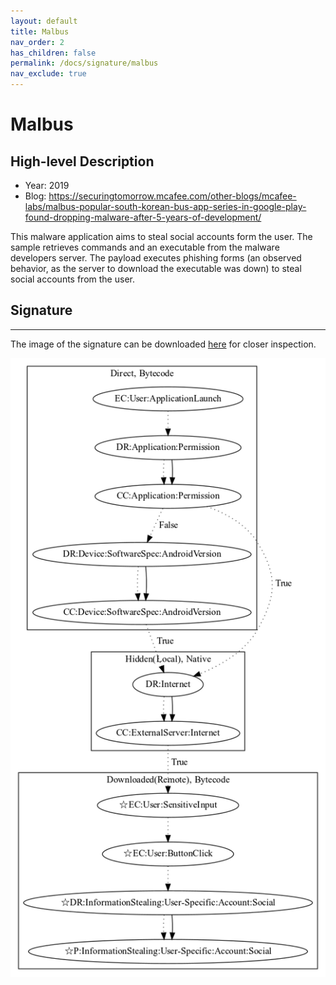 ```yaml
---
layout: default
title: Malbus
nav_order: 2
has_children: false
permalink: /docs/signature/malbus
nav_exclude: true
---
```


# Malbus

## High-level Description

* Year: 2019
* Blog: https://securingtomorrow.mcafee.com/other-blogs/mcafee-labs/malbus-popular-south-korean-bus-app-series-in-google-play-found-dropping-malware-after-5-years-of-development/

This malware application aims to steal social accounts form the user. The sample retrieves commands and an executable from the malware developers server. The payload executes phishing forms (an observed behavior, as the server to download the executable was down) to steal social accounts from the user.

## Signature
---

The image of the signature can be downloaded [here](../../img/signatures/Malbus.png) for closer inspection.

![](../../img/signatures/Malbus.png)
